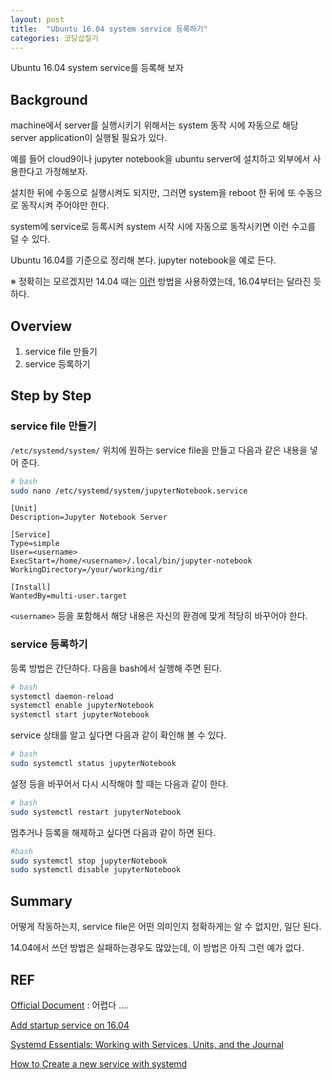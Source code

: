 ```yaml
---
layout: post
title:  "Ubuntu 16.04 system service 등록하기"
categories: 코딩삽질기
---
```


Ubuntu 16.04 system service를 등록해 보자

## Background

machine에서 server를 실행시키기 위해서는 system 동작 시에 자동으로 해당 server application이 실행될 필요가 있다.

예를 들어 cloud9이나 jupyter notebook을 ubuntu server에 설치하고 외부에서 사용한다고 가정해보자.

설치한 뒤에 수동으로 실행시켜도 되지만, 그러면 system을 reboot 한 뒤에 또 수동으로 동작시켜 주어야만 한다.

system에 service로 등록시켜 system 시작 시에 자동으로 동작시키면 이런 수고를 덜 수 있다.

Ubuntu 16.04를 기준으로 정리해 본다. jupyter notebook을 예로 든다.

※ 정확히는 모르겠지만 14.04 때는 [이런](https://goo.gl/6jzpDt) 방법을 사용하였는데, 16.04부터는 달라진 듯하다.


## Overview

1. service file 만들기
2. service 등록하기


## Step by Step


### service file 만들기

`/etc/systemd/system/` 위치에 원하는 service file을 만들고 다음과 같은 내용을 넣어 준다.

```bash
# bash
sudo nano /etc/systemd/system/jupyterNotebook.service
```

```
[Unit]
Description=Jupyter Notebook Server

[Service]
Type=simple
User=<username>
ExecStart=/home/<username>/.local/bin/jupyter-notebook
WorkingDirectory=/your/working/dir

[Install]
WantedBy=multi-user.target
```

`<username>`  등을 포함해서 해당 내용은 자신의 환경에 맞게 적당히 바꾸어야 한다.


### service 등록하기

등록 방법은 간단하다. 다음을 bash에서 실행해 주면 된다.

```bash
# bash
systemctl daemon-reload
systemctl enable jupyterNotebook
systemctl start jupyterNotebook
```

service 상태를 알고 싶다면 다음과 같이 확인해 볼 수 있다.

```bash
# bash
sudo systemctl status jupyterNotebook
```

설정 등을 바꾸어서 다시 시작해야 할 때는 다음과 같이 한다.

```bash
# bash
sudo systemctl restart jupyterNotebook
```

멈추거나 등록을 해제하고 싶다면 다음과 같이 하면 된다.

```bash
#bash
sudo systemctl stop jupyterNotebook
sudo systemctl disable jupyterNotebook
```

## Summary

어떻게 작동하는지, service file은 어떤 의미인지 정확하게는 알 수 없지만, 일단 된다.

14.04에서 쓰던 방법은 실패하는경우도 많았는데, 이 방법은 아직 그런 예가 없다.


## REF

[Official Document](https://wiki.ubuntu.com/SystemdForUpstartUsers) : 어렵다 ....

[Add startup service on 16.04](https://askubuntu.com/a/895333)

[Systemd Essentials: Working with Services, Units, and the Journal](https://www.digitalocean.com/community/tutorials/systemd-essentials-working-with-services-units-and-the-journal)

[How to Create a new service with systemd](https://www.ubuntudoc.com/how-to-create-new-service-with-systemd/)
